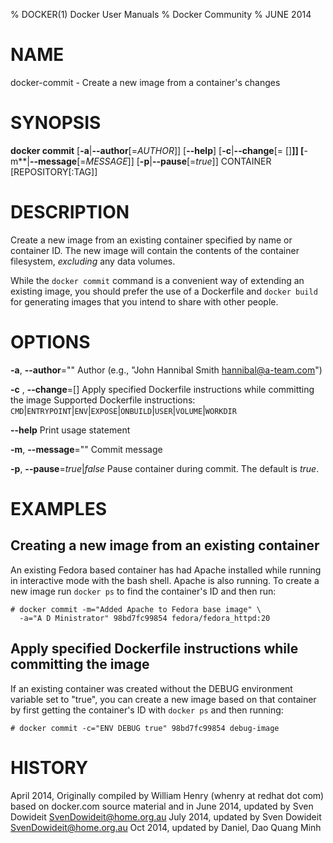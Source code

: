 % DOCKER(1) Docker User Manuals
% Docker Community
% JUNE 2014
# NAME
docker-commit - Create a new image from a container's changes

# SYNOPSIS
**docker commit**
[**-a**|**--author**[=*AUTHOR*]]
[**--help**]
[**-c**|**--change**[= []**]]
[**-m**|**--message**[=*MESSAGE*]]
[**-p**|**--pause**[=*true*]]
CONTAINER [REPOSITORY[:TAG]]

# DESCRIPTION
Create a new image from an existing container specified by name or
container ID.  The new image will contain the contents of the
container filesystem, *excluding* any data volumes.

While the `docker commit` command is a convenient way of extending an
existing image, you should prefer the use of a Dockerfile and `docker
build` for generating images that you intend to share with other
people.

# OPTIONS
**-a**, **--author**=""
   Author (e.g., "John Hannibal Smith <hannibal@a-team.com>")

**-c** , **--change**=[]
   Apply specified Dockerfile instructions while committing the image
   Supported Dockerfile instructions: `CMD`|`ENTRYPOINT`|`ENV`|`EXPOSE`|`ONBUILD`|`USER`|`VOLUME`|`WORKDIR`

**--help**
  Print usage statement

**-m**, **--message**=""
   Commit message

**-p**, **--pause**=*true*|*false*
   Pause container during commit. The default is *true*.

# EXAMPLES

## Creating a new image from an existing container
An existing Fedora based container has had Apache installed while running
in interactive mode with the bash shell. Apache is also running. To
create a new image run `docker ps` to find the container's ID and then run:

    # docker commit -m="Added Apache to Fedora base image" \
      -a="A D Ministrator" 98bd7fc99854 fedora/fedora_httpd:20

## Apply specified Dockerfile instructions while committing the image
If an existing container was created without the DEBUG environment
variable set to "true", you can create a new image based on that
container by first getting the container's ID with `docker ps` and
then running:

    # docker commit -c="ENV DEBUG true" 98bd7fc99854 debug-image

# HISTORY
April 2014, Originally compiled by William Henry (whenry at redhat dot com)
based on docker.com source material and in
June 2014, updated by Sven Dowideit <SvenDowideit@home.org.au>
July 2014, updated by Sven Dowideit <SvenDowideit@home.org.au>
Oct 2014, updated by Daniel, Dao Quang Minh <daniel at nitrous dot io>
